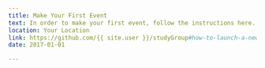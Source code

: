 ```yaml
---
title: Make Your First Event
text: In order to make your first event, follow the instructions here.
location: Your Location
link: https://github.com/{{ site.user }}/studyGroup#how-to-launch-a-new-event
date: 2017-01-01

---
```

